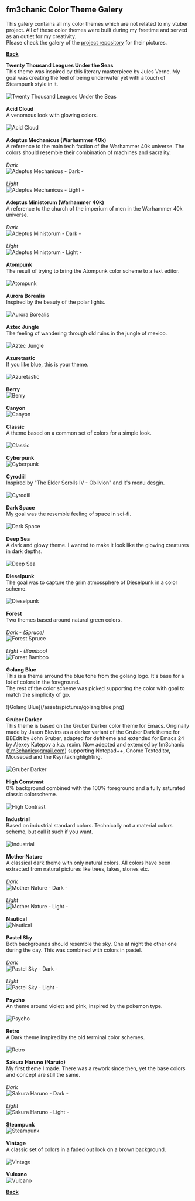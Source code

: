 ## fm3chanic Color Theme Galery

This galery contains all my color themes which are not related to my vtuber project. All of these color themes were built during my freetime and served as an outlet for my creativity.<br>
Please check the galery of the [project repository](https://github.com/fm3chanic/vtuber_project) for their pictures.


**[Back](https://github.com/fm3chanic/color_schemes)**


**Twenty Thousand Leagues Under the Seas**<br>
This theme was inspired by this literary masterpiece by Jules Verne. My goal was creating the feel of being underwater yet with a touch of Steampunk style in it.<br><br>
![Twenty Thousand Leagues Under the Seas](/assets/pictures/20k-leagues-under-seas.png)<br><br>
**Acid Cloud**<br>
A venomous look with glowing colors.<br><br>
![Acid Cloud](/assets/pictures/acid-cloud.png)<br><br>
**Adeptus Mechanicus (Warhammer 40k)**<br>
A reference to the main tech faction of the Warhammer 40k universe. The colors should resemble their combination of machines and sacrality.<br><br>
*Dark*<br>
![Adeptus Mechanicus - Dark -](/assets/pictures/adeptus-mechanicus-dark.png)<br><br>
*Light*<br>
![Adeptus Mechanicus - Light -](/assets/pictures/adeptus-mechanicus-light.png)<br><br>
**Adeptus Ministorum (Warhammer 40k)**<br>
A reference to the church of the imperium of men in the Warhammer 40k universe.<br><br>
*Dark*<br>
![Adeptus Ministorum - Dark -](/assets/pictures/adeptus-ministorum-dark.png)<br><br>
*Light*<br>
![Adeptus Ministorum - Light -](/assets/pictures/adeptus-ministorum-light.png)<br><br>
**Atompunk**<br>
The result of trying to bring the Atompunk color scheme to a text editor.<br><br>
![Atompunk](/assets/pictures/atompunk.png)<br><br>
**Aurora Borealis**<br>
Inspired by the beauty of the polar lights.<br><br>
![Aurora Borealis](/assets/pictures/aurora-borealis.png)<br><br>
**Aztec Jungle**<br>
The feeling of wandering through old ruins in the jungle of mexico.<br><br>
![Aztec Jungle](/assets/pictures/aztec-jungle.png)<br><br>
**Azuretastic**<br>
If you like blue, this is your theme.<br><br>
![Azuretastic](/assets/pictures/azuretastic.png)<br><br>
**Berry**<br>
![Berry](/assets/pictures/berry.png)<br><br>
**Canyon**<br>
![Canyon](/assets/pictures/canyon.png)<br><br>
**Classic**<br>
A theme based on a common set of colors for a simple look.<br><br>
![Classic](/assets/pictures/classic.png)<br><br>
**Cyberpunk**<br>
![Cyberpunk](/assets/pictures/cyberpunk.png)<br><br>
**Cyrodiil**<br>
Inspired by "The Elder Scrolls IV - Oblivion" and it's menu desgin.<br><br>
![Cyrodiil](/assets/pictures/cyrodiil.png)<br><br>
**Dark Space**<br>
My goal was the resemble feeling of space in sci-fi.<br><br>
![Dark Space](/assets/pictures/dark-space.png)<br><br>
**Deep Sea**<br>
A dark and glowy theme. I wanted to make it look like the glowing creatures in dark depths.<br><br>
![Deep Sea](/assets/pictures/deep-sea.png)<br><br>
**Dieselpunk**<br>
The goal was to capture the grim atmossphere of Dieselpunk in a color scheme.<br><br>
![Dieselpunk](/assets/pictures/dieselpunk.png)<br><br>
**Forest**<br>
Two themes based around natural green colors.<br><br>
*Dark - (Spruce)*<br>
![Forest Spruce](/assets/pictures/forest-spruce.png)<br><br>
*Light - (Bamboo)*<br>
![Forest Bamboo](/assets/pictures/forest-bamboo.png)<br><br>
**Golang Blue**<br>
This is a theme arround the blue tone from the golang logo. It's base for a lot of colors in the foreground. <br>
The rest of the color scheme was picked supporting the color with goal to match the simplicity of go.<br><br>
![Golang Blue](/assets/pictures/golang blue.png)<br><br>
**Gruber Darker**<br>
This theme is based on the Gruber Darker color theme for Emacs.
Originally made by Jason Blevins as a darker variant of the 
Gruber Dark theme for BBEdit by John Gruber, adapted
for deftheme and extended for Emacs 24 by Alexey Kutepov a.k.a. rexim.
Now adepted and extended by fm3chanic (f.m3chanic@gmail.com)
supporting Notepad++, Gnome Texteditor, Mousepad and the 
Ksyntaxhighlighting.<br><br>
![Gruber Darker](/assets/pictures/gruber-darker.png)<br><br>
**High Constrast**<br>
0% background combined with the 100% foreground and a fully saturated classic colorscheme.<br><br>
![High Contrast](/assets/pictures/high-contrast.png)<br><br>
**Industrial**<br>
Based on industrial standard colors. Technically not a material colors scheme, but call it such if you want.<br><br>
![Industrial](/assets/pictures/industrial.png)<br><br>
**Mother Nature**<br>
A classical dark theme with only natural colors. All colors have been extracted from natural pictures like trees, lakes, stones etc.<br><br>
*Dark*<br>
![Mother Nature - Dark -](/assets/pictures/mother-nature-dark.png)<br><br>
*Light*<br>
![Mother Nature - Light -](/assets/pictures/mother-nature-light.png)<br><br>
**Nautical**<br>
![Nautical](/assets/pictures/nautical.png)<br><br>
**Pastel Sky**<br>
Both backgrounds should resemble the sky. One at night the other one during the day. This was combined with colors in pastel.<br><br>
*Dark*<br>
![Pastel Sky - Dark -](/assets/pictures/pastel-sky-dark.png)<br><br>
*Light*<br>
![Pastel Sky - Light -](/assets/pictures/pastel-sky-light.png)<br><br>
**Psycho**<br>
An theme around violett and pink, inspired by the pokemon type.<br><br>
![Psycho](/assets/pictures/psycho.png)<br><br>
**Retro**<br>
A Dark theme inspired by the old terminal color schemes.<br><br>
![Retro](/assets/pictures/retro.png)<br><br>
**Sakura Haruno (Naruto)**<br>
My first theme I made. There was a rework since then, yet the base colors and concept are still the same.<br><br>
*Dark*<br>
![Sakura Haruno - Dark -](/assets/pictures/sakura-haruno-dark.png)<br><br>
*Light*<br>
![Sakura Haruno - Light -](/assets/pictures/sakura-haruno-light.png)<br><br>
**Steampunk**<br>
![Steampunk](/assets/pictures/steampunk.png)<br><br>
**Vintage**<br>
A classic set of colors in a faded out look on a brown background.<br><br>
![Vintage](/assets/pictures/vintage.png)<br><br>
**Vulcano**<br>
![Vulcano](/assets/pictures/vulcano.png)


**[Back](https://github.com/fm3chanic/color_schemes)**